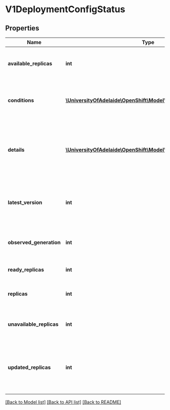 # V1DeploymentConfigStatus

## Properties
Name | Type | Description | Notes
------------ | ------------- | ------------- | -------------
**available_replicas** | **int** | AvailableReplicas is the total number of available pods targeted by this deployment config. | 
**conditions** | [**\UniversityOfAdelaide\OpenShift\Model\V1DeploymentCondition[]**](V1DeploymentCondition.md) | Conditions represents the latest available observations of a deployment config&#39;s current state. | [optional] 
**details** | [**\UniversityOfAdelaide\OpenShift\Model\V1DeploymentDetails**](V1DeploymentDetails.md) | Details are the reasons for the update to this deployment config. This could be based on a change made by the user or caused by an automatic trigger | [optional] 
**latest_version** | **int** | LatestVersion is used to determine whether the current deployment associated with a deployment config is out of sync. | 
**observed_generation** | **int** | ObservedGeneration is the most recent generation observed by the deployment config controller. | 
**ready_replicas** | **int** | Total number of ready pods targeted by this deployment. | [optional] 
**replicas** | **int** | Replicas is the total number of pods targeted by this deployment config. | 
**unavailable_replicas** | **int** | UnavailableReplicas is the total number of unavailable pods targeted by this deployment config. | 
**updated_replicas** | **int** | UpdatedReplicas is the total number of non-terminated pods targeted by this deployment config that have the desired template spec. | 

[[Back to Model list]](../README.md#documentation-for-models) [[Back to API list]](../README.md#documentation-for-api-endpoints) [[Back to README]](../README.md)


